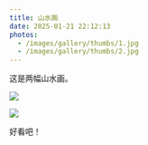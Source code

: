 ```yaml
---
title: 山水画
date: 2025-01-21 22:12:13
photos:
  - /images/gallery/thumbs/1.jpg
  - /images/gallery/thumbs/2.jpg
---
```


这是两幅山水画。

![](/images/gallery/fulls/1.jpg)

![](/images/gallery/fulls/2.jpg)

好看吧！
